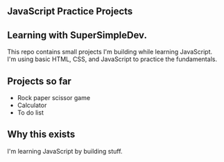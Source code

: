 ## JavaScript Practice Projects 
## Learning with SuperSimpleDev.

This repo contains small projects I'm building while learning JavaScript.  
I'm using basic HTML, CSS, and JavaScript to practice the fundamentals.

## Projects so far
- Rock paper scissor game
- Calculator
- To do list

## Why this exists
I'm learning JavaScript by building stuff. 